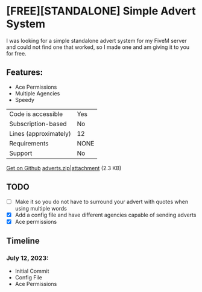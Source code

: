 # [FREE][STANDALONE] Simple Advert System
I was looking for a simple standalone advert system for my FiveM server and could not find one that worked, so I made one and am giving it to you for free.

## Features:
- Ace Permissions
- Multiple Agencies
- Speedy

|                                         |                                |
|-------------------------------------|----------------------------|
| Code is accessible       | Yes                 |
| Subscription-based      | No                 |
| Lines (approximately)  | 12  |
| Requirements                | NONE     |
| Support                           | No                 |

[Get on Github](https://github.com/FunNoober/FiveM-Simple-Advert-System)
[adverts.zip|attachment](upload://iJjnZnQZbS7q2HBmTuDAvZiEOu1.zip) (2.3 KB)

## TODO
- [ ] Make it so you do not have to surround your advert with quotes when using multiple words
- [x] Add a config file and have different agencies capable of sending adverts
- [x] Ace permissions

## Timeline
### July 12, 2023:
- Initial Commit
- Config File
- Ace Permissions
